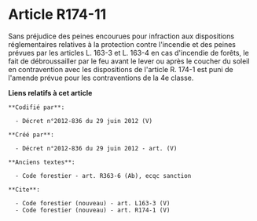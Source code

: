 # Article R174-11

Sans préjudice des peines encourues pour infraction aux dispositions réglementaires relatives à la protection contre
l'incendie et des peines prévues par les articles L. 163-3 et L. 163-4 en cas d'incendie de forêts, le fait de débroussailler
par le feu avant le lever ou après le coucher du soleil en contravention avec les dispositions de l'article R. 174-1 est puni
de l'amende prévue pour les contraventions de la 4e classe.

**Liens relatifs à cet article**

	**Codifié par**:

	  - Décret n°2012-836 du 29 juin 2012 (V)

	**Créé par**:

	  - Décret n°2012-836 du 29 juin 2012 - art. (V)

	**Anciens textes**:

	  - Code forestier - art. R363-6 (Ab), ecqc sanction

	**Cite**:

	  - Code forestier (nouveau) - art. L163-3 (V)
	  - Code forestier (nouveau) - art. R174-1 (V)
